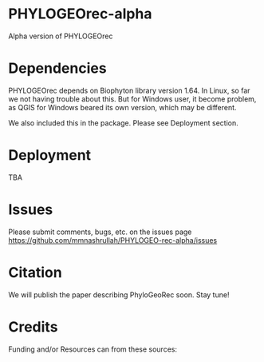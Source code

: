 # PHYLOGEOrec-alpha
Alpha version of PHYLOGEOrec

# Dependencies
PHYLOGEOrec depends on Biophyton library version 1.64. In Linux, so far we not having trouble about this. But for Windows user, it become problem, as QGIS for Windows beared its own version, which may be different.

We also included this in the package. Please see Deployment section.

# Deployment
TBA

# Issues
Please submit comments, bugs, etc. on the issues page https://github.com/mmnashrullah/PHYLOGEO-rec-alpha/issues

# Citation
We will publish the paper describing PhyloGeoRec soon. Stay tune!

# Credits
Funding and/or Resources can from these sources:
